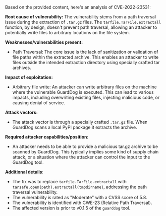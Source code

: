 Based on the provided content, here's an analysis of CVE-2022-23531:

**Root cause of vulnerability:**
The vulnerability stems from a path traversal issue during the extraction of `.tar.gz` files. The `tarfile.TarFile.extractall` function, by design, doesn't prevent path traversal, allowing an attacker to potentially write files to arbitrary locations on the file system.

**Weaknesses/vulnerabilities present:**
- Path Traversal: The core issue is the lack of sanitization or validation of file paths within the extracted archive. This enables an attacker to write files outside the intended extraction directory using specially crafted tar archives.

**Impact of exploitation:**
- Arbitrary file write: An attacker can write arbitrary files on the machine where the vulnerable GuardDog is executed. This can lead to various impacts, including overwriting existing files, injecting malicious code, or causing denial of service.

**Attack vectors:**
- The attack vector is through a specially crafted `.tar.gz` file. When GuardDog scans a local PyPI package it extracts the archive.

**Required attacker capabilities/position:**
- An attacker needs to be able to provide a malicious tar.gz archive to be scanned by GuardDog. This typically implies some kind of supply chain attack, or a situation where the attacker can control the input to the GuardDog tool.

**Additional details:**
- The fix was to replace `tarfile.TarFile.extractall` with `tarsafe.open(path).extractall(tmpdirname)`, addressing the path traversal vulnerability.
- The vulnerability is rated as "Moderate" with a CVSS score of 5.8.
- The vulnerability is identified with CWE-23 (Relative Path Traversal).
- The affected version is prior to v0.1.5 of the `guarddog` tool.